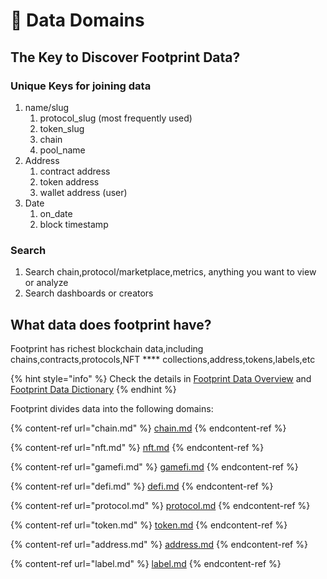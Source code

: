 # 📖 Data Domains

## The Key to Discover Footprint Data?

### Unique Keys for joining data&#x20;

1. name/slug&#x20;
   1. protocol\_slug (most frequently used)
   2. token\_slug&#x20;
   3. chain&#x20;
   4. pool\_name&#x20;
2. Address&#x20;
   1. contract address&#x20;
   2. token address&#x20;
   3. wallet address (user)&#x20;
3. Date&#x20;
   1. on\_date&#x20;
   2. block timestamp&#x20;

### Search&#x20;

1. Search chain,protocol/marketplace,metrics, anything you want to view or analyze&#x20;
2. Search dashboards or creators

## **What data does footprint have?**

Footprint has richest blockchain data,including chains,contracts,protocols,NFT **** collections,address,tokens,labels,etc

{% hint style="info" %}
Check the details in [Footprint Data Overview](https://www.footprint.network/@Footprint/Footprint-Data-Overview) and [Footprint Data Dictionary](https://www.footprint.network/@Footprint/Footprint-Datasets-Data-Dictionary)
{% endhint %}

Footprint divides data into the following domains:

{% content-ref url="chain.md" %}
[chain.md](chain.md)
{% endcontent-ref %}

{% content-ref url="nft.md" %}
[nft.md](nft.md)
{% endcontent-ref %}

{% content-ref url="gamefi.md" %}
[gamefi.md](gamefi.md)
{% endcontent-ref %}

{% content-ref url="defi.md" %}
[defi.md](defi.md)
{% endcontent-ref %}

{% content-ref url="protocol.md" %}
[protocol.md](protocol.md)
{% endcontent-ref %}

{% content-ref url="token.md" %}
[token.md](token.md)
{% endcontent-ref %}

{% content-ref url="address.md" %}
[address.md](address.md)
{% endcontent-ref %}

{% content-ref url="label.md" %}
[label.md](label.md)
{% endcontent-ref %}
